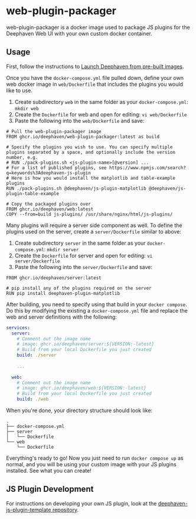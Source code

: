 # web-plugin-packager

web-plugin-packager is a docker image used to package JS plugins for the Deephaven Web UI with your own custom docker container.

## Usage

First, follow the instructions to [Launch Deephaven from pre-built images](https://deephaven.io/core/docs/tutorials/quickstart/#set-up-your-deephaven-deployment).

Once you have the `docker-compose.yml` file pulled down, define your own web docker image in `web/Dockerfile` that includes the plugins you would like to use. 

1. Create subdirectory `web` in the same folder as your `docker-compose.yml`: `mkdir web`
2. Create the `Dockerfile` for web and open for editing: `vi web/Dockerfile`
3. Paste the following into the `web/Dockerfile` and save:
```
# Pull the web-plugin-packager image
FROM ghcr.io/deephaven/web-plugin-packager:latest as build

# Specify the plugins you wish to use. You can specify multiple plugins separated by a space, and optionally include the version number, e.g.
# RUN ./pack-plugins.sh <js-plugin-name>[@version] ...
# For a list of published plugins, see https://www.npmjs.com/search?q=keywords%3Adeephaven-js-plugin
# Here is how you would install the matplotlib and table-example plugins
RUN ./pack-plugins.sh @deephaven/js-plugin-matplotlib @deephaven/js-plugin-table-example

# Copy the packaged plugins over
FROM ghcr.io/deephaven/web:latest
COPY --from=build js-plugins/ /usr/share/nginx/html/js-plugins/
```

Many plugins will require a server side component as well. To define the plugins used on the server, create a `server/Dockerfile` similar to above:

1. Create subdirectory `server` in the same folder as your `docker-compose.yml`: `mkdir server`
2. Create the `Dockerfile` for server and open for editing: `vi server/Dockerfile`
3. Paste the following into the `server/Dockerfile` and save:
```
FROM ghcr.io/deephaven/server:latest

# pip install any of the plugins required on the server
RUN pip install deephaven-plugin-matplotlib
```

After building, you need to specify using that build in your `docker compose`. Do this by modifying the existing a `docker-compose.yml` file and replace the web and server definitions with the following:
```yaml
services:
  server:
    # Comment out the image name
    # image: ghcr.io/deephaven/server:${VERSION:-latest}
    # Build from your local Dockerfile you just created
    build: ./server
    
    ...
    
  web:
    # Comment out the image name
    # image: ghcr.io/deephaven/web:${VERSION:-latest}
    # Build from your local Dockerfile you just created
    build: ./web
```

When you're done, your directory structure should look like:
```commandline
.
├── docker-compose.yml
├── server
│   └── Dockerfile
└── web
    └── Dockerfile
```

Everything's ready to go! Now you just need to run `docker compose up` as normal, and you will be using your custom image with your JS plugins installed. See what you can create!

## JS Plugin Development

For instructions on developing your own JS plugin, look at the [deephaven-js-plugin-template repository](https://github.com/deephaven/deephaven-js-plugin-template/).